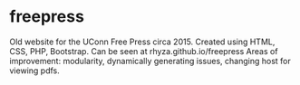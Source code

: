 # freepress

Old website for the UConn Free Press circa 2015. Created using HTML, CSS, PHP, Bootstrap.
Can be seen at rhyza.github.io/freepress
Areas of improvement: modularity, dynamically generating issues, changing host for viewing pdfs.
